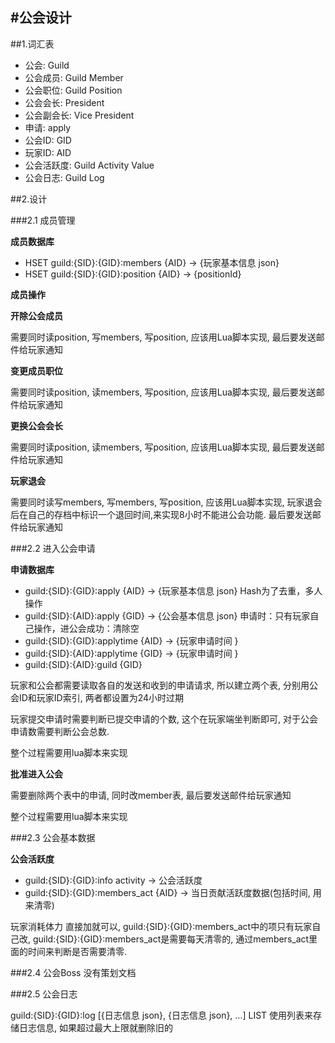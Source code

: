 #公会设计
---------

##1.词汇表

-	公会: Guild
-	公会成员: Guild Member
-	公会职位: Guild Position
-	公会会长: President
-	公会副会长: Vice President
-	申请: apply
-	公会ID: GID
-	玩家ID: AID
-	公会活跃度: Guild Activity Value
-	公会日志: Guild Log

##2.设计

###2.1 成员管理

**成员数据库**

- HSET	guild:{SID}:{GID}:members {AID} -> {玩家基本信息 json}
- HSET	guild:{SID}:{GID}:position {AID} -> {positionId}

**成员操作**

**开除公会成员**

需要同时读position, 写members, 写position, 应该用Lua脚本实现, 最后要发送邮件给玩家通知

**变更成员职位**

需要同时读position, 读members, 写position, 应该用Lua脚本实现, 最后要发送邮件给玩家通知

**更换公会会长**

需要同时读position, 读members, 写position, 应该用Lua脚本实现, 最后要发送邮件给玩家通知

**玩家退会**

需要同时读写members, 写members, 写position, 应该用Lua脚本实现, 玩家退会后在自己的存档中标识一个退回时间,来实现8小时不能进公会功能. 最后要发送邮件给玩家通知

###2.2 进入公会申请

**申请数据库**

-	guild:{SID}:{GID}:apply {AID} -> {玩家基本信息 json} Hash为了去重，多人操作
-	guild:{SID}:{AID}:apply {GID} -> {公会基本信息 json} 申请时：只有玩家自己操作，进公会成功：清除空
-	guild:{SID}:{GID}:applytime {AID} -> {玩家申请时间 }
-	guild:{SID}:{AID}:applytime {GID} -> {玩家申请时间 }
-   guild:{SID}:{AID}:guild {GID}

玩家和公会都需要读取各自的发送和收到的申请请求, 所以建立两个表, 分别用公会ID和玩家ID索引, 两者都设置为24小时过期

玩家提交申请时需要判断已提交申请的个数, 这个在玩家端坐判断即可, 对于公会申请数需要判断公会总数.

整个过程需要用lua脚本来实现

**批准进入公会**

需要删除两个表中的申请, 同时改member表, 最后要发送邮件给玩家通知

整个过程需要用lua脚本来实现

###2.3 公会基本数据

**公会活跃度**

-	guild:{SID}:{GID}:info activity -> 公会活跃度
-	guild:{SID}:{GID}:members_act {AID} -> 当日贡献活跃度数据(包括时间, 用来清零)

玩家消耗体力 直接加就可以, guild:{SID}:{GID}:members_act中的项只有玩家自己改, guild:{SID}:{GID}:members_act是需要每天清零的, 通过members_act里面的时间来判断是否需要清零.

###2.4 公会Boss 没有策划文档

###2.5 公会日志

guild:{SID}:{GID}:log [{日志信息 json}, {日志信息 json}, ...]
LIST
使用列表来存储日志信息, 如果超过最大上限就删除旧的
